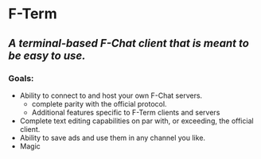 # F-Term
## _A terminal-based F-Chat client that is meant to be easy to use._

### Goals:
 - Ability to connect to and host your own F-Chat servers.
   - complete parity with the official protocol.
   - Additional features specific to F-Term clients and servers
 - Complete text editing capabilities on par with, or exceeding, the official client.
 - Ability to save ads and use them in any channel you like.
 - Magic
